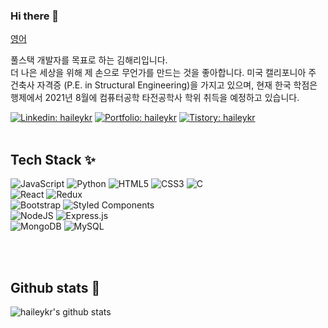 ### Hi there 👋

[영어](https://github.com/haileykr/haileykr/blob/main/README.md)

<p> 풀스택 개발자를 목표로 하는 김해리입니다.<br>
   더 나은 세상을 위해 제 손으로 무언가를 만드는 것을 좋아합니다.
   미국 캘리포니아 주 건축사 자격증 (P.E. in Structural Engineering)을 가지고 있으며, 현재 한국 학점은행제에서 2021년 8월에 컴퓨터공학 타전공학사 학위 취득을 예정하고 있습니다.
  </p>
  
[![Linkedin: haileykr](https://img.shields.io/badge/-hailey_harry_kim-blue?style=flat-square&logo=Linkedin&logoColor=white&link=https://www.linkedin.com/in/haileyharrykim/)](https://www.linkedin.com/in/haileyharrykim/) [![Portfolio: haileykr](https://img.shields.io/badge/-portfolio_github_blog-green?style=flat-square&logo=Github&logoColor=white&link=https://haileykr.github.io)](https://haileykr.github.io) [![Tistory: haileykr](https://img.shields.io/badge/-tistory_(korean)-black?style=flat-square&logo=Github_Sponsors&logoColor=white&link=https://www.linkedin.com/in/haileyharrykim/)](https://piaflu.tistory.com)
<br /><br />

## Tech Stack ✨
<img alt="JavaScript" src="https://img.shields.io/badge/javascript-%23323330.svg?style=for-the-badge&logo=javascript&logoColor=%23F7DF1E"/> <img alt="Python" src="https://img.shields.io/badge/python-%2314354C.svg?style=for-the-badge&logo=python&logoColor=white"/> <img alt="HTML5" src="https://img.shields.io/badge/html5-%23E34F26.svg?style=for-the-badge&logo=html5&logoColor=white"/> <img alt="CSS3" src="https://img.shields.io/badge/css3-%231572B6.svg?style=for-the-badge&logo=css3&logoColor=white" /> <img alt="C" src="https://img.shields.io/badge/c-%2300599C.svg?style=for-the-badge&logo=c&logoColor=white" /><br />
  <img alt="React" src="https://img.shields.io/badge/react-%2320232a.svg?style=for-the-badge&logo=react&logoColor=%2361DAFB"/> <img alt="Redux" src="https://img.shields.io/badge/redux-%23593d88.svg?style=for-the-badge&logo=redux&logoColor=white" />  <br />
  <img alt="Bootstrap" src="https://img.shields.io/badge/bootstrap-%23563D7C.svg?style=for-the-badge&logo=bootstrap&logoColor=white"/> <img alt="Styled Components" src="https://img.shields.io/badge/styled--components-DB7093?style=for-the-badge&logo=styled-components&logoColor=white"/><br/>
  <img alt="NodeJS" src="https://img.shields.io/badge/node.js-%2343853D.svg?style=for-the-badge&logo=node-dot-js&logoColor=white"/> <img alt="Express.js" src="https://img.shields.io/badge/express.js-%23404d59.svg?style=for-the-badge&logo=express&logoColor=%2361DAFB"/> <br />
  <img alt="MongoDB" src ="https://img.shields.io/badge/MongoDB-%234ea94b.svg?style=for-the-badge&logo=mongodb&logoColor=white"/> <img alt="MySQL" src="https://img.shields.io/badge/mysql-%2300f.svg?style=for-the-badge&logo=mysql&logoColor=white" /><br />
<!-- const aboutMe = {
   languages: ["JavaScript", "Python", "HTML", "CSS", "C"],
   technologies: {
      ✨ frontEnd: {
         js: ["React"],
         css: ["Bootstrap", "Bulma", "Semantic UI"],
      },
      💻 backEnd: {
         js: ["Node.js", "Express"],
      },
      💬 databases: ["MongoDB", "mySQL"],
   }
}; -->
</br></br>
<h2>Github stats 🌱</h2>

![haileykr's github stats](https://github-readme-stats.vercel.app/api?username=haileykr&show_icons=true)

